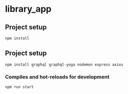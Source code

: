 # library_app

## Project setup
```
npm install
```

## Project setup
```
npm install graphql graphql-yoga nodemon express axios
```

### Compiles and hot-reloads for development
```
npm run start
```
